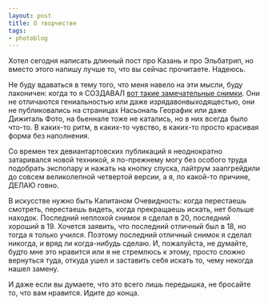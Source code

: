 ```yaml
---
layout: post
title: О творчестве
tags:
- photoblog
---
```


Хотел сегодня написать длинный пост про Казань и про Эльбатрип, но вместо этого напишу лучше то, что вы сейчас прочитаете. Надеюсь.

Не буду вдаваться в тему того, что меня навело на эти мысли, буду лаконичен: когда то я СОЗДАВАЛ [вот такие замечательные снимки](http://shouldgo.deviantart.com/gallery/?offset=72). Они не отличаются гениальностью или даже изрядавонвыходящестью, они не публиковались на страницах Насьональ Георафик или даже Дижиталь Фото, на&nbsp;бьеннале&nbsp;тоже не катались, но в них всегда было что-то. В каких-то ритм, в каких-то чувство, в каких-то просто красивая форма без наполнения.

Со времен тех девиантартовских публикаций я неоднократно затаривался новой техникой, я по-прежнему могу без особого труда подобрать экспопару и нажать на кнопку спуска, лайтрум заапгрейдили до совсем великолепной четвертой версии, а я, по какой-то причине, ДЕЛАЮ говно.

В искусстве нужно быть Капитаном Очевидность: когда перестаешь смотреть, перестаешь видеть, когда прекращаешь искать, нет больше находок. Последний неплохой снимок я сделал в 20, последний хороший в 19. Хочется заявить, что последний отличный был в 18, но тогда я только учился. Поэтому последний отличный снимок я сделал никогда, и вряд ли когда-нибудь сделаю. И, пожалуйста, не думайте, будто мне это нравится или я не стремлюсь к этому, просто сложно вернуться туда, откуда ушел и заставить себя искать то, чему некогда нашел замену.

И даже если вы думаете, что это всего лишь передышка, не бросайте то, что вам нравится. Идите до конца.